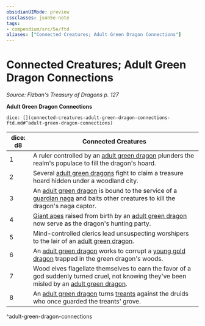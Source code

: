 ```yaml
---
obsidianUIMode: preview
cssclasses: json5e-note
tags:
- compendium/src/5e/ftd
aliases: ["Connected Creatures; Adult Green Dragon Connections"]
---
```

# Connected Creatures; Adult Green Dragon Connections
*Source: Fizban's Treasury of Dragons p. 127* 

**Adult Green Dragon Connections**

`dice: [](connected-creatures-adult-green-dragon-connections-ftd.md#^adult-green-dragon-connections)`

| dice: d8 | Connected Creatures |
|----------|---------------------|
| 1 | A ruler controlled by an [adult green dragon](/2-Mechanics/CLI/bestiary/dragon/adult-green-dragon.md) plunders the realm's populace to fill the dragon's hoard. |
| 2 | Several [adult green dragons](/2-Mechanics/CLI/bestiary/dragon/adult-green-dragon.md) fight to claim a treasure hoard hidden under a woodland city. |
| 3 | An [adult green dragon](/2-Mechanics/CLI/bestiary/dragon/adult-green-dragon.md) is bound to the service of a [guardian naga](/2-Mechanics/CLI/bestiary/monstrosity/guardian-naga.md) and baits other creatures to kill the dragon's naga captor. |
| 4 | [Giant apes](/2-Mechanics/CLI/bestiary/beast/giant-ape.md) raised from birth by an [adult green dragon](/2-Mechanics/CLI/bestiary/dragon/adult-green-dragon.md) now serve as the dragon's hunting party. |
| 5 | Mind-controlled clerics lead unsuspecting worshipers to the lair of an [adult green dragon](/2-Mechanics/CLI/bestiary/dragon/adult-green-dragon.md). |
| 6 | An [adult green dragon](/2-Mechanics/CLI/bestiary/dragon/adult-green-dragon.md) works to corrupt a [young gold dragon](/2-Mechanics/CLI/bestiary/dragon/young-gold-dragon.md) trapped in the green dragon's woods. |
| 7 | Wood elves flagellate themselves to earn the favor of a god suddenly turned cruel, not knowing they've been misled by an [adult green dragon](/2-Mechanics/CLI/bestiary/dragon/adult-green-dragon.md). |
| 8 | An [adult green dragon](/2-Mechanics/CLI/bestiary/dragon/adult-green-dragon.md) turns [treants](/2-Mechanics/CLI/bestiary/plant/treant.md) against the druids who once guarded the treants' grove. |
^adult-green-dragon-connections